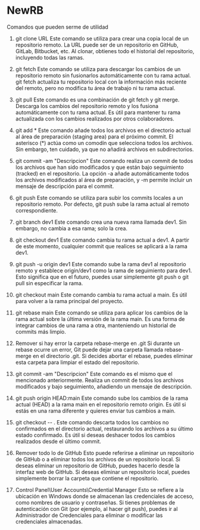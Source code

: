 # NewRB
Comandos que pueden serme de utilidad
1. git clone URL
   Este comando se utiliza para crear una copia local de un repositorio remoto. La URL puede ser de un repositorio en GitHub, GitLab, Bitbucket, etc. Al clonar, obtienes todo el historial del repositorio, incluyendo todas las ramas.

2. git fetch
   Este comando se utiliza para descargar los cambios de un repositorio remoto sin fusionarlos automáticamente con tu rama actual. git fetch actualiza tu repositorio local con la información más reciente del remoto, pero no modifica tu área de trabajo ni tu rama actual.

3. git pull
   Este comando es una combinación de git fetch y git merge. Descarga los cambios del repositorio remoto y los fusiona automáticamente con tu rama actual. Es útil para mantener tu rama actualizada con los cambios realizados por otros colaboradores.

4. git add *
   Este comando añade todos los archivos en el directorio actual al área de preparación (staging area) para el próximo commit. El asterisco (*) actúa como un comodín que selecciona todos los archivos. Sin embargo, ten cuidado, ya que no añadirá archivos en subdirectorios.

5. git commit -am "Descripcion"
   Este comando realiza un commit de todos los archivos que han sido modificados y que están bajo seguimiento (tracked) en el repositorio. La opción -a añade automáticamente todos los archivos modificados al área de preparación, y -m permite incluir un mensaje de descripción para el commit.

6. git push
   Este comando se utiliza para subir los commits locales a un repositorio remoto. Por defecto, git push sube la rama actual al remoto correspondiente.

7. git branch dev1
   Este comando crea una nueva rama llamada dev1. Sin embargo, no cambia a esa rama; solo la crea.

8. git checkout dev1
   Este comando cambia tu rama actual a dev1. A partir de este momento, cualquier commit que realices se aplicará a la rama dev1.

9. git push -u origin dev1
   Este comando sube la rama dev1 al repositorio remoto y establece origin/dev1 como la rama de seguimiento para dev1. Esto significa que en el futuro, puedes usar simplemente git push o git pull sin especificar la rama.

10. git checkout main
    Este comando cambia tu rama actual a main. Es útil para volver a la rama principal del proyecto.

11. git rebase main
    Este comando se utiliza para aplicar los cambios de la rama actual sobre la última versión de la rama main. Es una forma de integrar cambios de una rama a otra, manteniendo un historial de commits más limpio.

12. Remover si hay error la carpeta rebase-merge en .git
    Si durante un rebase ocurre un error, Git puede dejar una carpeta llamada rebase-merge en el directorio .git. Si decides abortar el rebase, puedes eliminar esta carpeta para limpiar el estado del repositorio.

13. git commit -am "Descripcion"
    Este comando es el mismo que el mencionado anteriormente. Realiza un commit de todos los archivos modificados y bajo seguimiento, añadiendo un mensaje de descripción.

14. git push origin HEAD:main
    Este comando sube los cambios de la rama actual (HEAD) a la rama main en el repositorio remoto origin. Es útil si estás en una rama diferente y quieres enviar tus cambios a main.

15. git checkout -- .
    Este comando descarta todos los cambios no confirmados en el directorio actual, restaurando los archivos a su último estado confirmado. Es útil si deseas deshacer todos los cambios realizados desde el último commit.

16. Remover todo lo de GitHub
    Esto puede referirse a eliminar un repositorio de GitHub o a eliminar todos los archivos de un repositorio local. Si deseas eliminar un repositorio de GitHub, puedes hacerlo desde la interfaz web de GitHub. Si deseas eliminar un repositorio local, puedes simplemente borrar la carpeta que contiene el repositorio.

17. Control Panel\User Accounts\Credential Manager
    Esto se refiere a la ubicación en Windows donde se almacenan las credenciales de acceso, como nombres de usuario y contraseñas. Si tienes problemas de autenticación con Git (por ejemplo, al hacer git push), puedes ir al Administrador de Credenciales para eliminar o modificar las credenciales almacenadas.
